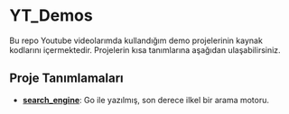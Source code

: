 
# YT_Demos

Bu repo Youtube videolarımda kullandığım demo projelerinin kaynak kodlarını içermektedir. Projelerin kısa tanımlarına aşağıdan ulaşabilirsiniz.

## Proje Tanımlamaları
- [**search_engine**](https://github.com/rbozburun/YT_Demos/tree/main/search-engine): Go ile yazılmış, son derece ilkel bir arama motoru.  

